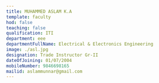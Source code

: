 ```yaml
---
title: MUHAMMED ASLAM K.A
template: faculty
hod: false
teaching: false
qualification: ITI
department: eee
departmentFullName: Electrical & Electronics Engineering
image: ./asl.jpg
designation: Trade Instructor Gr-II
dateOfJoining: 01/07/2004
mobileNumber: 9846698165
mailid: aslammunnar@gmail.com
---
```

